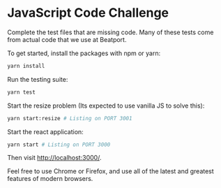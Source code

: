 # JavaScript Code Challenge

Complete the test files that are missing code. Many of these tests come from actual code that we use at Beatport.

To get started, install the packages with npm or yarn:

```sh
yarn install
```

Run the testing suite:

```sh
yarn test
```

Start the resize problem (Its expected to use vanilla JS to solve this):

```sh
yarn start:resize # Listing on PORT 3001
```

Start the react application:

```sh
yarn start # Listing on PORT 3000
```

Then visit [http://localhost:3000/](http://localhost:3000/).

Feel free to use Chrome or Firefox, and use all of the latest and greatest features of modern browsers.
